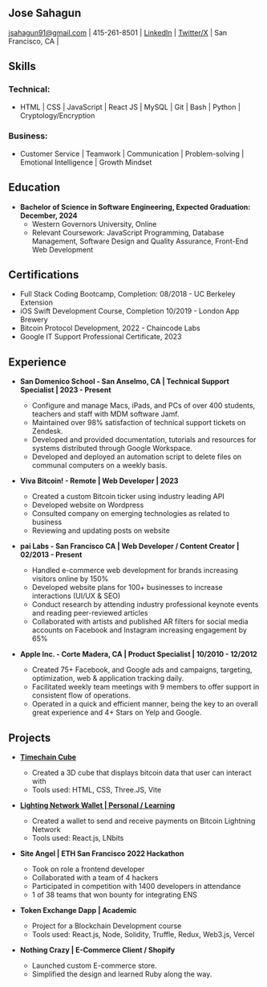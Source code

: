 ## Jose Sahagun
jsahagun91@gmail.com | 415-261-8501 | [LinkedIn](http://linkedin.com/in/josesahagun01/) | [Twitter/X](http://twitter.com/jos3sha) | San Francisco, CA |

## Skills

### Technical:
- HTML | CSS | JavaScript | React JS | MySQL | Git | Bash | Python | Cryptology/Encryption

### Business:
- Customer Service | Teamwork | Communication | Problem-solving | Emotional Intelligence | Growth Mindset

## Education
- **Bachelor of Science in Software Engineering, Expected Graduation: December, 2024**
  - Western Governors University, Online
  - Relevant Coursework: JavaScript Programming, Database Management, Software Design and Quality Assurance, Front-End Web Development
 
## Certifications
- Full Stack Coding Bootcamp, Completion: 08/2018 - UC Berkeley Extension
- iOS Swift Development Course, Completion 10/2019 - London App Brewery
- Bitcoin Protocol Development, 2022 - Chaincode Labs
- Google IT Support Professional Certificate, 2023

## Experience
- **San Domenico School - San Anselmo, CA | Technical Support Specialist | 2023 - Present**
  - Configure and manage Macs, iPads, and PCs of over 400 students, teachers and staff with MDM software Jamf.
  - Maintained over 98% satisfaction of technical support tickets on Zendesk.
  - Developed and provided documentation, tutorials and resources for systems distributed through Google Workspace.
  - Developed and deployed an automation script to delete files on communal computers on a weekly basis.

- **Viva Bitcoin! - Remote | Web Developer | 2023**
  - Created a custom Bitcoin ticker using industry leading API
  - Developed website on Wordpress
  - Consulted company on emerging technologies as related to business
  - Reviewing and updating posts on website

- **pai Labs - San Francisco CA | Web Developer / Content Creator | 02/2013 - Present**
  - Handled e-commerce web development for brands increasing visitors online by 150%
  - Developed website plans for 100+ businesses to increase interactions (UI/UX & SEO)
  - Conduct research by attending industry professional keynote events and reading peer-reviewed articles
  - Collaborated with artists and published AR filters for social media accounts on Facebook and Instagram increasing engagement by 65%

- **Apple Inc. - Corte Madera, CA  | Product Specialist | 10/2010 - 12/2012**
  - Created 75+ Facebook, and Google ads and campaigns, targeting, optimization, web & application tracking daily.
  - Facilitated weekly team meetings with 9 members to offer support in consistent flow of operations.
  - Operated in a quick and efficient manner, being the key to an overall great experience and 4+ Stars on
Yelp and Google.

## Projects
- **[Timechain Cube](https://www.timechaincube.com)**
  - Created a 3D cube that displays bitcoin data that user can interact with
  - Tools used: HTML, CSS, Three.JS, Vite

- **[Lighting Network Wallet | Personal / Learning](https://github.com/jsahagun91/pleb-wallet-react)**
  - Created a wallet to send and receive payments on Bitcoin Lightning Network
  - Tools used: React.js, LNbits

- **Site Angel | ETH San Francisco 2022 Hackathon**
  - Took on role a frontend developer
  - Collaborated with a team of 4 hackers
  - Participated in competition with 1400 developers in attendance
  - 1 of 38 teams that won bounty for integrating ENS

- **Token Exchange Dapp | Academic**
  - Project for a Blockchain Development course
  - Tools used: React.js, Node, Solidity, Truffle, Redux, Web3.js, Vercel

- **Nothing Crazy | E-Commerce Client / Shopify**
  - Launched custom E-commerce store.
  - Simplified the design and learned Ruby along the way.
